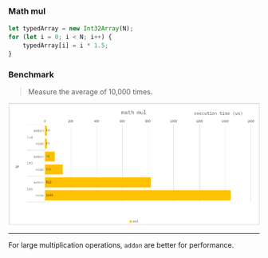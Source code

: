 ### Math mul

```ts
let typedArray = new Int32Array(N);
for (let i = 0; i < N; i++) {
    typedArray[i] = i * 1.5;
}
```

### Benchmark

> Measure the average of 10,000 times.

![](./resource/benchmark.png)

---

For large multiplication operations, `addon` are better for performance.

